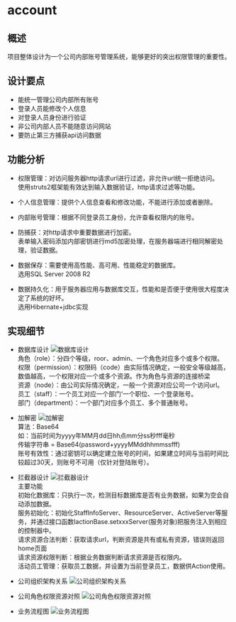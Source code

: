 # account

## 概述
项目整体设计为一个公司内部账号管理系统，能够更好的突出权限管理的重要性。

## 设计要点
  + 能统一管理公司内部所有账号
  + 登录人员能修改个人信息
  + 对登录人员身份进行验证
  + 非公司内部人员不能随意访问网站
  + 要防止第三方捕获api访问数据

## 功能分析
+ 权限管理：对访问服务器http请求url进行过滤，非允许url统一拒绝访问。
  <br>使用struts2框架能有效达到输入数据验证，http请求过滤等功能。

+ 个人信息管理：提供个人信息查看和修改功能，不能进行添加或者删除。

+ 内部账号管理：根据不同登录员工身份，允许查看权限内的账号。

+ 防捕获：对http请求中重要数据进行加密。
  <br>表单输入密码添加内部密钥进行md5加密处理，在服务器端进行相同解密处理，验证数据。

+ 数据保存：需要使用高性能、高可用、性能稳定的数据库。
  <br>选用SQL Server 2008 R2

+ 数据持久化：用于服务器应用与数据库交互，性能和是否便于使用很大程度决定了系统的好坏。
  <br>选用Hibernate+jdbc实现

## 实现细节
+ 数据库设计
![数据库设计](https://www.processon.com/embed/5ddc9984e4b0fcce5b59e5be)
  <br>角色（role）：分四个等级，roor、admin、一个角色对应多个或多个权限。
  <br>权限（permission）：权限码（code）由实际情况确定，一般安全等级越高，数值越高，一个权限对应一个或多个资源。作为角色与资源的连接桥梁
  <br>资源（node）：由公司实际情况确定，一般一个资源对应公司一个访问url。
  <br>员工（staff）：一个员工对应一个部门‘一个职位、一个登录账号。
  <br>部门（department）：一个部门对应多个员工、多个普通账号。

+ 加解密
![加解密](https://www.processon.com/embed/5df9f4b1e4b06c8b0bb37c52)
 <br>算法：Base64
 <br>如：当前时间为yyyy年MM月dd日hh点mm分ss秒fff毫秒
 <br>传输字符串 = Base64(password+yyyyMMddhhmmssfff)
 <br>账号有效性：通过密钥可以确定建立账号的时间，如果建立时间与当前时间比较超过30天，则账号不可用（仅针对登陆账号）。

+ 拦截器设计
![拦截器设计](https://www.processon.com/embed/5df99a66e4b0a9c790f20c5c)
  <br>主要功能
  <br>初始化数据库：只执行一次，检测目标数据库是否有业务数据，如果为空会自动添加数据。
  <br>服务初始化：初始化StaffInfoServer、ResourceServer、ActiveServer等服务，并通过接口函数IactionBase.setxxxServer(服务对象)把服务注入到相应的控制器中。
  <br>请求资源合法判断：获取请求url，判断资源是共有或私有资源，错误则返回home页面
  <br>请求资源权限判断：根据业务数据判断请求资源是否权限内。
  <br>活动员工管理：获取员工数据，并设置为当前登录员工，数据供Action使用。


+ 公司组织架构关系
![公司组织架构关系](https://www.processon.com/embed/5de8a0dde4b0df12b4b7532c)

+ 公司角色权限资源对照
![公司角色权限资源对照](https://www.processon.com/embed/5ddf829be4b0b2fab73a007a)

+  业务流程图
![业务流程图](https://www.processon.com/embed/5df64a4ee4b004cc9a30f4ff)
